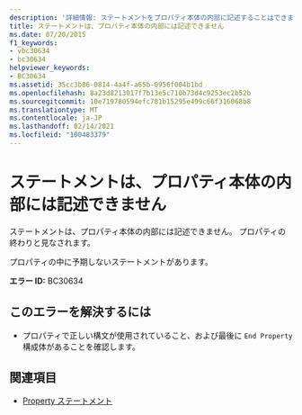 ```yaml
---
description: '詳細情報: ステートメントをプロパティ本体の内部に記述することはできません'
title: ステートメントは、プロパティ本体の内部には記述できません
ms.date: 07/20/2015
f1_keywords:
- vbc30634
- bc30634
helpviewer_keywords:
- BC30634
ms.assetid: 35cc3b86-0814-4a4f-a65b-0956f004b1bd
ms.openlocfilehash: 8a23d8213017f7b13e5c710b73d4c9253ec2b52b
ms.sourcegitcommit: 10e719780594efc781b15295e499c66f316068b8
ms.translationtype: MT
ms.contentlocale: ja-JP
ms.lasthandoff: 02/14/2021
ms.locfileid: "100483379"
---
```

# <a name="statement-cannot-appear-within-a-property-body"></a>ステートメントは、プロパティ本体の内部には記述できません

ステートメントは、プロパティ本体の内部には記述できません。 プロパティの終わりと見なされます。  
  
 プロパティの中に予期しないステートメントがあります。  
  
 **エラー ID:** BC30634  
  
## <a name="to-correct-this-error"></a>このエラーを解決するには  
  
- プロパティで正しい構文が使用されていること、および最後に `End Property` 構成体があることを確認します。  
  
## <a name="see-also"></a>関連項目

- [Property ステートメント](../language-reference/statements/property-statement.md)
